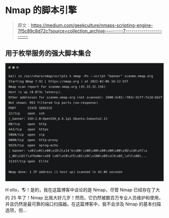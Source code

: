 # Nmap 的脚本引擎

> 原文：<https://medium.com/geekculture/nmaps-scripting-engine-7f5c89c8d72c?source=collection_archive---------7----------------------->

## 用于枚举服务的强大脚本集合

![](img/ab6cd84ef0d1640632a36e33147a1dd8.png)

H ello，🌎！是的，我在这篇博客中谈论的是 Nmap，尽管 Nmap 已经存在了大约 25 年了！Nmap 比我大好几岁！然而，它仍然被数百万专业人员维护和使用，并且仍然是最可靠的端口扫描器。在这篇博客中，我不会涉及 Nmap 的基本扫描选项，但…